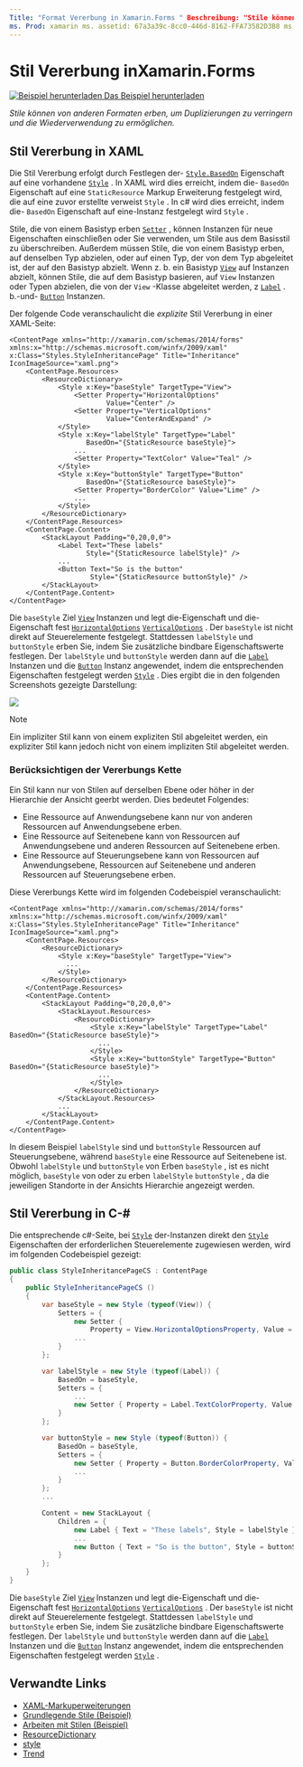 ```yaml
---
Title: "Format Vererbung in Xamarin.Forms " Beschreibung: "Stile können von anderen Stilen erben, um die Duplizierung zu reduzieren und die Wiederverwendung zu ermöglichen. In diesem Artikel wird erläutert, wie Sie die Stil Vererbung in einer- Xamarin.Forms Anwendung ausführen.
ms. Prod: xamarin ms. assetid: 67a3a39c-8cc0-446d-8162-FFA73582D3B8 ms. Technology: xamarin-Forms Author: davidbritch ms. Author: dabritch ms. Date: 02/17/2016 NO-LOC: [ Xamarin.Forms , Xamarin.Essentials ]
---
```


# <a name="style-inheritance-in-xamarinforms"></a>Stil Vererbung inXamarin.Forms

[![Beispiel herunterladen](~/media/shared/download.png) Das Beispiel herunterladen](https://docs.microsoft.com/samples/xamarin/xamarin-forms-samples/userinterface-styles-basicstyles)

_Stile können von anderen Formaten erben, um Duplizierungen zu verringern und die Wiederverwendung zu ermöglichen._

## <a name="style-inheritance-in-xaml"></a>Stil Vererbung in XAML

Die Stil Vererbung erfolgt durch Festlegen der- [`Style.BasedOn`](xref:Xamarin.Forms.Style.BasedOn) Eigenschaft auf eine vorhandene [`Style`](xref:Xamarin.Forms.Style) . In XAML wird dies erreicht, indem die- `BasedOn` Eigenschaft auf eine `StaticResource` Markup Erweiterung festgelegt wird, die auf eine zuvor erstellte verweist `Style` . In c# wird dies erreicht, indem die- `BasedOn` Eigenschaft auf eine-Instanz festgelegt wird `Style` .

Stile, die von einem Basistyp erben [`Setter`](xref:Xamarin.Forms.Setter) , können Instanzen für neue Eigenschaften einschließen oder Sie verwenden, um Stile aus dem Basisstil zu überschreiben. Außerdem müssen Stile, die von einem Basistyp erben, auf denselben Typ abzielen, oder auf einen Typ, der von dem Typ abgeleitet ist, der auf den Basistyp abzielt. Wenn z. b. ein Basistyp [`View`](xref:Xamarin.Forms.View) auf Instanzen abzielt, können Stile, die auf dem Basistyp basieren, auf `View` Instanzen oder Typen abzielen, die von der `View` -Klasse abgeleitet werden, z [`Label`](xref:Xamarin.Forms.Label) . b.-und- [`Button`](xref:Xamarin.Forms.Button) Instanzen.

Der folgende Code veranschaulicht die *explizite* Stil Vererbung in einer XAML-Seite:

```xaml
<ContentPage xmlns="http://xamarin.com/schemas/2014/forms" xmlns:x="http://schemas.microsoft.com/winfx/2009/xaml" x:Class="Styles.StyleInheritancePage" Title="Inheritance" IconImageSource="xaml.png">
    <ContentPage.Resources>
        <ResourceDictionary>
            <Style x:Key="baseStyle" TargetType="View">
                <Setter Property="HorizontalOptions"
                        Value="Center" />
                <Setter Property="VerticalOptions"
                        Value="CenterAndExpand" />
            </Style>
            <Style x:Key="labelStyle" TargetType="Label"
                   BasedOn="{StaticResource baseStyle}">
                ...
                <Setter Property="TextColor" Value="Teal" />
            </Style>
            <Style x:Key="buttonStyle" TargetType="Button"
                   BasedOn="{StaticResource baseStyle}">
                <Setter Property="BorderColor" Value="Lime" />
                ...
            </Style>
        </ResourceDictionary>
    </ContentPage.Resources>
    <ContentPage.Content>
        <StackLayout Padding="0,20,0,0">
            <Label Text="These labels"
                   Style="{StaticResource labelStyle}" />
            ...
            <Button Text="So is the button"
                    Style="{StaticResource buttonStyle}" />
        </StackLayout>
    </ContentPage.Content>
</ContentPage>
```

Die `baseStyle` Ziel [`View`](xref:Xamarin.Forms.View) Instanzen und legt die-Eigenschaft und die-Eigenschaft fest [`HorizontalOptions`](xref:Xamarin.Forms.View.HorizontalOptions) [`VerticalOptions`](xref:Xamarin.Forms.View.VerticalOptions) . Der `baseStyle` ist nicht direkt auf Steuerelemente festgelegt. Stattdessen `labelStyle` und `buttonStyle` erben Sie, indem Sie zusätzliche bindbare Eigenschaftswerte festlegen. Der `labelStyle` und `buttonStyle` werden dann auf die [`Label`](xref:Xamarin.Forms.Label) Instanzen und die [`Button`](xref:Xamarin.Forms.Button) Instanz angewendet, indem die entsprechenden Eigenschaften festgelegt werden [`Style`](xref:Xamarin.Forms.NavigableElement.Style) . Dies ergibt die in den folgenden Screenshots gezeigte Darstellung:

[![](inheritance-images/style-inheritance.png)](inheritance-images/style-inheritance-large.png#lightbox)

> [!NOTE]
> Ein impliziter Stil kann von einem expliziten Stil abgeleitet werden, ein expliziter Stil kann jedoch nicht von einem impliziten Stil abgeleitet werden.

### <a name="respecting-the-inheritance-chain"></a>Berücksichtigen der Vererbungs Kette

Ein Stil kann nur von Stilen auf derselben Ebene oder höher in der Hierarchie der Ansicht geerbt werden. Dies bedeutet Folgendes:

- Eine Ressource auf Anwendungsebene kann nur von anderen Ressourcen auf Anwendungsebene erben.
- Eine Ressource auf Seitenebene kann von Ressourcen auf Anwendungsebene und anderen Ressourcen auf Seitenebene erben.
- Eine Ressource auf Steuerungsebene kann von Ressourcen auf Anwendungsebene, Ressourcen auf Seitenebene und anderen Ressourcen auf Steuerungsebene erben.

Diese Vererbungs Kette wird im folgenden Codebeispiel veranschaulicht:

```xaml
<ContentPage xmlns="http://xamarin.com/schemas/2014/forms" xmlns:x="http://schemas.microsoft.com/winfx/2009/xaml" x:Class="Styles.StyleInheritancePage" Title="Inheritance" IconImageSource="xaml.png">
    <ContentPage.Resources>
        <ResourceDictionary>
            <Style x:Key="baseStyle" TargetType="View">
              ...
            </Style>
        </ResourceDictionary>
    </ContentPage.Resources>
    <ContentPage.Content>
        <StackLayout Padding="0,20,0,0">
            <StackLayout.Resources>
                <ResourceDictionary>
                    <Style x:Key="labelStyle" TargetType="Label" BasedOn="{StaticResource baseStyle}">
                      ...
                    </Style>
                    <Style x:Key="buttonStyle" TargetType="Button" BasedOn="{StaticResource baseStyle}">
                      ...
                    </Style>
                </ResourceDictionary>
            </StackLayout.Resources>
            ...
        </StackLayout>
    </ContentPage.Content>
</ContentPage>
```

In diesem Beispiel `labelStyle` sind und `buttonStyle` Ressourcen auf Steuerungsebene, während `baseStyle` eine Ressource auf Seitenebene ist. Obwohl `labelStyle` und `buttonStyle` von Erben `baseStyle` , ist es nicht möglich, `baseStyle` von oder zu erben `labelStyle` `buttonStyle` , da die jeweiligen Standorte in der Ansichts Hierarchie angezeigt werden.

## <a name="style-inheritance-in-c35"></a>Stil Vererbung in C-&#35;

Die entsprechende c#-Seite, bei [`Style`](xref:Xamarin.Forms.Style) der-Instanzen direkt den [`Style`](xref:Xamarin.Forms.NavigableElement.Style) Eigenschaften der erforderlichen Steuerelemente zugewiesen werden, wird im folgenden Codebeispiel gezeigt:

```csharp
public class StyleInheritancePageCS : ContentPage
{
    public StyleInheritancePageCS ()
    {
        var baseStyle = new Style (typeof(View)) {
            Setters = {
                new Setter {
                    Property = View.HorizontalOptionsProperty, Value = LayoutOptions.Center    },
                ...
            }
        };

        var labelStyle = new Style (typeof(Label)) {
            BasedOn = baseStyle,
            Setters = {
                ...
                new Setter { Property = Label.TextColorProperty, Value = Color.Teal    }
            }
        };

        var buttonStyle = new Style (typeof(Button)) {
            BasedOn = baseStyle,
            Setters = {
                new Setter { Property = Button.BorderColorProperty, Value =    Color.Lime },
                ...
            }
        };
        ...

        Content = new StackLayout {
            Children = {
                new Label { Text = "These labels", Style = labelStyle },
                ...
                new Button { Text = "So is the button", Style = buttonStyle }
            }
        };
    }
}
```

Die `baseStyle` Ziel [`View`](xref:Xamarin.Forms.View) Instanzen und legt die-Eigenschaft und die-Eigenschaft fest [`HorizontalOptions`](xref:Xamarin.Forms.View.HorizontalOptions) [`VerticalOptions`](xref:Xamarin.Forms.View.VerticalOptions) . Der `baseStyle` ist nicht direkt auf Steuerelemente festgelegt. Stattdessen `labelStyle` und `buttonStyle` erben Sie, indem Sie zusätzliche bindbare Eigenschaftswerte festlegen. Der `labelStyle` und `buttonStyle` werden dann auf die [`Label`](xref:Xamarin.Forms.Label) Instanzen und die [`Button`](xref:Xamarin.Forms.Button) Instanz angewendet, indem die entsprechenden Eigenschaften festgelegt werden [`Style`](xref:Xamarin.Forms.NavigableElement.Style) .

## <a name="related-links"></a>Verwandte Links

- [XAML-Markuperweiterungen](~/xamarin-forms/xaml/xaml-basics/xaml-markup-extensions.md)
- [Grundlegende Stile (Beispiel)](https://docs.microsoft.com/samples/xamarin/xamarin-forms-samples/userinterface-styles-basicstyles)
- [Arbeiten mit Stilen (Beispiel)](https://docs.microsoft.com/samples/xamarin/xamarin-forms-samples/workingwithstyles)
- [ResourceDictionary](xref:Xamarin.Forms.ResourceDictionary)
- [style](xref:Xamarin.Forms.Style)
- [Trend](xref:Xamarin.Forms.Setter)
